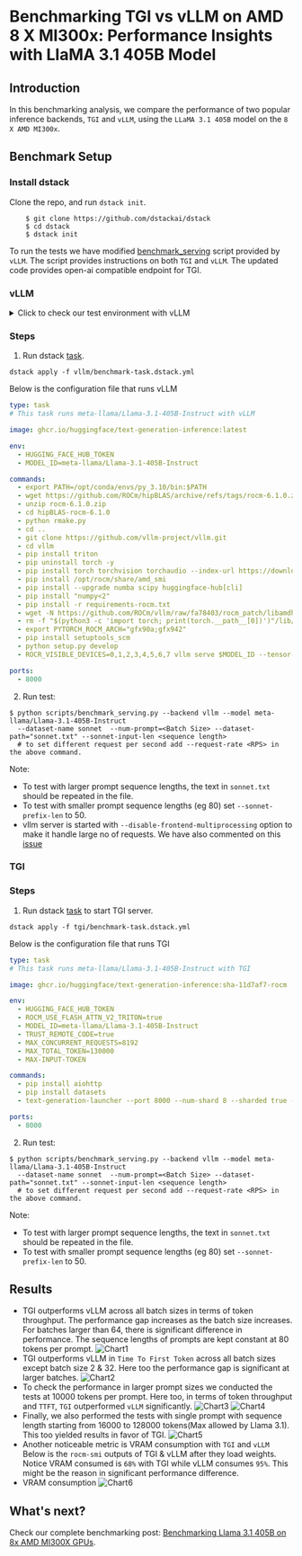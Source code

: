 # Benchmarking TGI vs vLLM on AMD 8 X MI300x: Performance Insights with LlaMA 3.1 405B Model

## Introduction
In this benchmarking analysis, we compare the performance of two popular inference backends, `TGI` and `vLLM`, using the `LLaMA 3.1 405B` model on the `8 X AMD MI300x`. 

## Benchmark Setup
### Install dstack
Clone the repo, and run `dstack init`.
```shell
    $ git clone https://github.com/dstackai/dstack
    $ cd dstack
    $ dstack init
```

To run the tests we have modified [benchmark_serving](https://github.com/vllm-project/vllm/blob/main/benchmarks/benchmark_serving.py) script provided by `vLLM`. The script provides instructions on both `TGI` and `vLLM`. The updated code provides open-ai compatible endpoint for TGI.

### vLLM
<details>
  <summary>Click to check our test environment with vLLM</summary>
    
    PyTorch version: 2.4.1+rocm6.1
    Is debug build: False
    CUDA used to build PyTorch: N/A
    ROCM used to build PyTorch: 6.1.40091-a8dbc0c19

    OS: Ubuntu 22.04.4 LTS (x86_64)
    GCC version: (Ubuntu 11.4.0-1ubuntu1~22.04) 11.4.0
    Clang version: 17.0.0 (https://github.com/RadeonOpenCompute/llvm-project roc-6.1.0 24103 7db7f5e49612030319346f900c08f474b1f9023a)
    CMake version: version 3.26.4
    Libc version: glibc-2.35
    
    Python version: 3.10.14 (main, Mar 21 2024, 16:24:04) [GCC 11.2.0] (64-bit runtime)
    Python platform: Linux-6.8.0-45-generic-x86_64-with-glibc2.35
    Is CUDA available: True
    CUDA runtime version: Could not collect
    CUDA_MODULE_LOADING set to: LAZY
    GPU models and configuration: AMD Instinct MI300X (gfx942:sramecc+:xnack-)
    Nvidia driver version: Could not collect
    cuDNN version: Could not collect
    HIP runtime version: 6.1.40093
    MIOpen runtime version: 3.1.0
    Is XNNPACK available: True
    
    Versions of relevant libraries:
    [pip3] mypy==1.4.1
    [pip3] mypy-extensions==1.0.0
    [pip3] numpy==1.26.4
    [pip3] pytorch-triton-rocm==3.0.0
    [pip3] pyzmq==24.0.1
    [pip3] torch==2.4.1+rocm6.1
    [pip3] torchaudio==2.4.1+rocm6.1
    [pip3] torchvision==0.16.1+fdea156
    [pip3] transformers==4.45.1
    [pip3] triton==3.0.0
    [conda] No relevant packages
    ROCM Version: 6.1.40091-a8dbc0c19
    Neuron SDK Version: N/A
    vLLM Version: 0.6.3.dev116+g151ef4ef
    vLLM Build Flags:
    CUDA Archs: Not Set; ROCm: Disabled; Neuron: Disabled
</details>

### Steps
1. Run dstack [task](https://dstack.ai/docs/tasks/). 
```shell
dstack apply -f vllm/benchmark-task.dstack.yml
```
Below is the configuration file that runs vLLM
```yaml
type: task
# This task runs meta-llama/Llama-3.1-405B-Instruct with vLLM

image: ghcr.io/huggingface/text-generation-inference:latest

env:
  - HUGGING_FACE_HUB_TOKEN
  - MODEL_ID=meta-llama/Llama-3.1-405B-Instruct

commands:
  - export PATH=/opt/conda/envs/py_3.10/bin:$PATH
  - wget https://github.com/ROCm/hipBLAS/archive/refs/tags/rocm-6.1.0.zip
  - unzip rocm-6.1.0.zip
  - cd hipBLAS-rocm-6.1.0
  - python rmake.py
  - cd ..
  - git clone https://github.com/vllm-project/vllm.git
  - cd vllm
  - pip install triton
  - pip uninstall torch -y
  - pip install torch torchvision torchaudio --index-url https://download.pytorch.org/whl/rocm6.1
  - pip install /opt/rocm/share/amd_smi
  - pip install --upgrade numba scipy huggingface-hub[cli]
  - pip install "numpy<2"
  - pip install -r requirements-rocm.txt
  - wget -N https://github.com/ROCm/vllm/raw/fa78403/rocm_patch/libamdhip64.so.6 -P /opt/rocm/lib
  - rm -f "$(python3 -c 'import torch; print(torch.__path__[0])')"/lib/libamdhip64.so*
  - export PYTORCH_ROCM_ARCH="gfx90a;gfx942"
  - pip install setuptools_scm
  - python setup.py develop
  - ROCR_VISIBLE_DEVICES=0,1,2,3,4,5,6,7 vllm serve $MODEL_ID --tensor-parallel-size=8 --disable-log-requests --disable-frontend-multiprocessing

ports:
  - 8000
```

2. Run test:
```shell 
$ python scripts/benchmark_serving.py --backend vllm --model meta-llama/Llama-3.1-405B-Instruct 
  --dataset-name sonnet  --num-prompt=<Batch Size> --dataset-path="sonnet.txt" --sonnet-input-len <sequence length>
  # to set different request per second add --request-rate <RPS> in the above command.
```

Note: 
* To test with larger prompt sequence lengths, the text in `sonnet.txt` should be repeated in the file.
* To test with smaller prompt sequence lengths (eg 80) set `--sonnet-prefix-len` to 50.
* vllm server is started with `--disable-frontend-multiprocessing` option to make it handle large no of requests. We have also commented on this [issue](https://github.com/vllm-project/vllm/issues/7653#issuecomment-2401648419)

### TGI
### Steps
1. Run dstack [task](https://dstack.ai/docs/tasks/) to start TGI server.
```shell
dstack apply -f tgi/benchmark-task.dstack.yml
```
Below is the configuration file that runs TGI
```yaml
type: task
# This task runs meta-llama/Llama-3.1-405B-Instruct with TGI

image: ghcr.io/huggingface/text-generation-inference:sha-11d7af7-rocm

env:
  - HUGGING_FACE_HUB_TOKEN
  - ROCM_USE_FLASH_ATTN_V2_TRITON=true
  - MODEL_ID=meta-llama/Llama-3.1-405B-Instruct
  - TRUST_REMOTE_CODE=true
  - MAX_CONCURRENT_REQUESTS=8192
  - MAX_TOTAL_TOKEN=130000
  - MAX-INPUT-TOKEN

commands:
  - pip install aiohttp
  - pip install datasets
  - text-generation-launcher --port 8000 --num-shard 8 --sharded true --max-concurrent-requests $MAX_CONCURRENT_REQUESTS --max-total-tokens $MAX_TOTAL_TOKEN --max-input-tokens $MAX-INPUT-TOKEN

ports:
  - 8000
```
2. Run test:
```shell 
$ python scripts/benchmark_serving.py --backend vllm --model meta-llama/Llama-3.1-405B-Instruct 
  --dataset-name sonnet  --num-prompt=<Batch Size> --dataset-path="sonnet.txt" --sonnet-input-len <sequence length>
  # to set different request per second add --request-rate <RPS> in the above command.
```
Note: 
* To test with larger prompt sequence lengths, the text in `sonnet.txt` should be repeated in the file.
* To test with smaller prompt sequence lengths (eg 80) set `--sonnet-prefix-len` to 50.

## Results
* TGI outperforms vLLM across all batch sizes in terms of token throughput. The performance gap increases
as the batch size increases. For batches larger than 64, there is significant difference in performance. The sequence
lengths of prompts are kept constant at 80 tokens per prompt.
![Chart1](charts_short_seq/throughput_tgi_vllm.png)
* TGI outperforms vLLM in `Time To First Token` across all batch sizes except batch size 2 & 32. Here too the performance
gap is significant at larger batches.
![Chart2](charts_short_seq/ttft_mean_tgi_vllm.png)
* To check the performance in larger prompt sizes we conducted the tests at 10000 tokens per prompt. Here too, 
in terms of token throughput and `TTFT`, `TGI` outperformed `vLLM` significantly.
![Chart3](charts_long_seq/throughput_tgi_vllm.png)
![Chart4](charts_long_seq/mean_ttft_tgi_vllm.png)
* Finally, we also performed the tests with single prompt with sequence length starting from 16000 to 128000 tokens(Max allowed by Llama 3.1).
This too yielded results in favor of TGI.
![Chart5](charts_single_seq/throughput_tgi_vllm.png)
* Another noticeable metric is VRAM consumption with `TGI` and `vLLM`
Below is the `rocm-smi` outputs of TGI & vLLM after they load weights. Notice VRAM consumed is `68%` with TGI while vLLM
consumes `95%`. This might be the reason in significant performance difference.
* VRAM consumption
![Chart6](gpu_vram_tgi_vllm.png)

## What's next?
Check our complete benchmarking post: [Benchmarking Llama 3.1 405B on 8x AMD MI300X GPUs](https://dstack.ai/blog/amd-mi300x-inference-benchmark/). 



